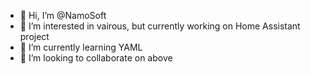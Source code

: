 - 👋 Hi, I’m @NamoSoft
- 👀 I’m interested in vairous, but currently working on Home Assistant project
- 🌱 I’m currently learning YAML 
- 💞️ I’m looking to collaborate on above


<!---
NamoSoft/NamoSoft is a ✨ special ✨ repository because its `README.md` (this file) appears on your GitHub profile.
You can click the Preview link to take a look at your changes.
--->
